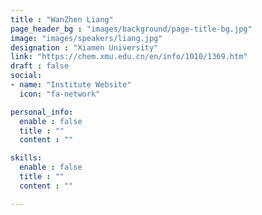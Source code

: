 ```yaml
---
title : "WanZhen Liang"
page_header_bg : "images/background/page-title-bg.jpg"
image: "images/speakers/liang.jpg"
designation : "Xiamen University"
link: "https://chem.xmu.edu.cn/en/info/1010/1369.htm"
draft : false
social:
- name: "Institute Website"
  icon: "fa-network"

personal_info:
  enable : false
  title : ""
  content : ""

skills:
  enable : false
  title : ""
  content : ""

---
```

